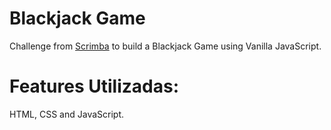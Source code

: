 # Blackjack Game
Challenge from [Scrimba](https://scrimba.com/) to build a Blackjack Game using Vanilla JavaScript.

# Features Utilizadas:
HTML, CSS and JavaScript.



